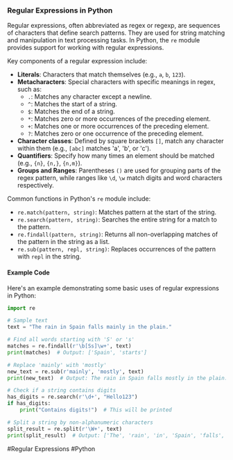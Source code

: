 ### Regular Expressions in Python

Regular expressions, often abbreviated as regex or regexp, are sequences of characters that define search patterns. They are used for string matching and manipulation in text processing tasks. In Python, the `re` module provides support for working with regular expressions.

Key components of a regular expression include:

- **Literals**: Characters that match themselves (e.g., `a`, `b`, `123`).
- **Metacharacters**: Special characters with specific meanings in regex, such as:
  - `.`: Matches any character except a newline.
  - `^`: Matches the start of a string.
  - `$`: Matches the end of a string.
  - `*`: Matches zero or more occurrences of the preceding element.
  - `+`: Matches one or more occurrences of the preceding element.
  - `?`: Matches zero or one occurrence of the preceding element.
- **Character classes**: Defined by square brackets `[]`, match any character within them (e.g., `[abc]` matches 'a', 'b', or 'c').
- **Quantifiers**: Specify how many times an element should be matched (e.g., `{n}`, `{n,}`, `{n,m}`).
- **Groups and Ranges**: Parentheses `()` are used for grouping parts of the regex pattern, while ranges like `\d`, `\w` match digits and word characters respectively.

Common functions in Python's `re` module include:

- `re.match(pattern, string)`: Matches pattern at the start of the string.
- `re.search(pattern, string)`: Searches the entire string for a match to the pattern.
- `re.findall(pattern, string)`: Returns all non-overlapping matches of the pattern in the string as a list.
- `re.sub(pattern, repl, string)`: Replaces occurrences of the pattern with `repl` in the string.

#### Example Code

Here's an example demonstrating some basic uses of regular expressions in Python:

```python
import re

# Sample text
text = "The rain in Spain falls mainly in the plain."

# Find all words starting with 'S' or 's'
matches = re.findall(r'\b[Ss]\w+', text)
print(matches)  # Output: ['Spain', 'starts']

# Replace 'mainly' with 'mostly'
new_text = re.sub(r'mainly', 'mostly', text)
print(new_text)  # Output: The rain in Spain falls mostly in the plain.

# Check if a string contains digits
has_digits = re.search(r'\d+', "Hello123")
if has_digits:
    print("Contains digits!")  # This will be printed

# Split a string by non-alphanumeric characters
split_result = re.split(r'\W+', text)
print(split_result)  # Output: ['The', 'rain', 'in', 'Spain', 'falls', 'mainly', 'in', 'the', 'plain']
```

#Regular Expressions #Python